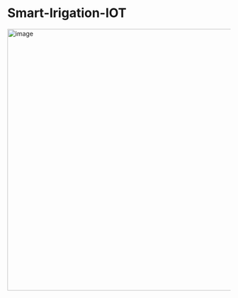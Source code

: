 # Smart-Irigation-IOT

<img width="590" alt="image" src="https://github.com/ahmdirvn/Smart-Irigation-IOT/assets/98068506/ab0bf853-7655-4efb-9ef5-7a1a917f1287">
